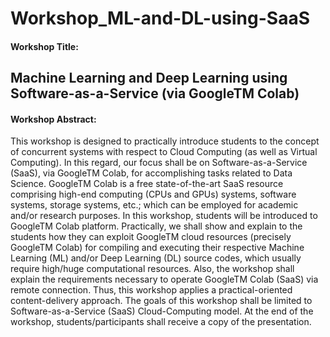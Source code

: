# Workshop_ML-and-DL-using-SaaS

#### Workshop Title:
Machine Learning and Deep Learning using Software-as-a-Service (via GoogleTM Colab)
---


#### Workshop Abstract:
This workshop is designed to practically introduce students to the concept of concurrent systems with respect to Cloud Computing (as well as Virtual Computing). In this regard, our focus shall be on Software-as-a-Service (SaaS), via GoogleTM Colab, for accomplishing tasks related to Data Science. GoogleTM Colab is a free state-of-the-art SaaS resource comprising high-end computing (CPUs and GPUs) systems, software systems, storage systems, etc.; which can be employed for academic and/or research purposes. In this workshop, students will be introduced to GoogleTM Colab platform. Practically, we shall show and explain to the students how they can exploit GoogleTM cloud resources (precisely GoogleTM Colab) for compiling and executing their respective Machine Learning (ML) and/or Deep Learning (DL) source codes, which usually require high/huge computational resources. Also, the workshop shall explain the requirements necessary to operate GoogleTM Colab (SaaS) via remote connection. Thus, this workshop applies a practical-oriented content-delivery approach. The goals of this workshop shall be limited to Software-as-a-Service (SaaS) Cloud-Computing model. At the end of the workshop, students/participants shall receive a copy of the presentation.

